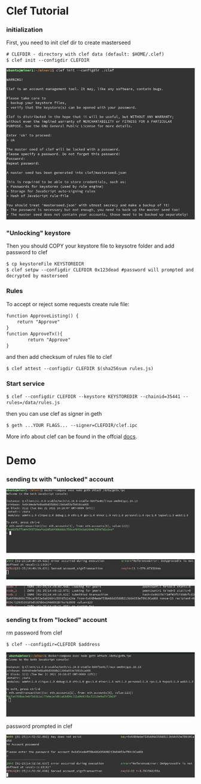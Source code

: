# Clef Tutorial

### initialization
First, you need to init clef dir to create masterseed

```text
# CLEFDIR - directory with clef data (default: $HOME/.clef)
$ clef init --configdir CLEFDIR
```

![Screenshot](img/clef/init.png)


### "Unlocking" keystore
Then you should COPY your keystore file to keysotre folder
and add password to clef

```text
$ cp keystoreFile KEYSTOREDIR
$ clef setpw --configdir CLEFDIR 0x123dead #password will prompted and decrypted by masterseed
```

### Rules
To accept or reject some requests create rule file:

```text
function ApproveListing() {
    return "Approve"
}
function ApproveTx(){
        return "Approve"
}
```

and then add checksum of rules file to clef

```text
$ clef attest --configdir CLEFDIR $(sha256sum rules.js)
```

### Start service

```text
$ clef --configdir CLEFDIR --keystore KEYSTOREDIR --chainid=35441 --rules=/data/rules.js
```

then you can use clef as signer in geth

```text
$ geth ...YOUR FLAGS... --signer=CLEFDIR/clef.ipc
```

More info about clef can be found in the offcial [docs](https://geth.ethereum.org/docs/clef/tutorial).

# Demo

### sending tx with "unlocked" account
![Screenshot](img/clef/sendTxFromUnlocked.png)

![Screenshot](img/clef/sendTxFromUnlocked_clefLog.png)

![Screenshot](img/clef/sendTxFromUnlocked_gethLog.png)

### sending tx from "locked" account
rm password from clef

```text
$ clef --configdir=CLEFDIR $address
```

![Screenshot](img/clef/sendTxFromLocked.png)

password prompted in clef

![Screenshot](img/clef/sendTxFromLocked_clefLog.png)
